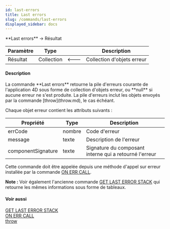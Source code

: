 ```yaml
---
id: last-errors
title: Last errors
slug: /commands/last-errors
displayed_sidebar: docs
---
```


<!--REF #_command_.Last errors.Syntax-->**Last errors**  -> Résultat<!-- END REF-->
<!--REF #_command_.Last errors.Params-->
| Paramètre | Type |  | Description |
| --- | --- | --- | --- |
| Résultat | Collection | &#x1F850; | Collection d'objets erreur |

<!-- END REF-->

#### Description 

<!--REF #_command_.Last errors.Summary-->La commande **Last errors** retourne la pile d'erreurs courante de l'application 4D sous forme de collection d'objets erreur, ou **null** si aucune erreur ne s'est produite.<!-- END REF--> La pile d'erreurs inclut les objets envoyés par la commande [throw](throw.md), le cas échéant.

Chaque objet erreur contient les attributs suivants :

| **Propriété**      | **Type** | **Description**                                        |
| ------------------ | -------- | ------------------------------------------------------ |
| errCode            | nombre   | Code d'erreur                                          |
| message            | texte    | Description de l'erreur                                |
| componentSignature | texte    | Signature du composant interne qui a retourné l'erreur |

Cette commande doit être appelée depuis une méthode d'appel sur erreur installée par la commande [ON ERR CALL](on-err-call.md).

**Note :** Voir également l'ancienne commande [GET LAST ERROR STACK](get-last-error-stack.md) qui retourne les mêmes informations sous forme de tableaux. 

#### Voir aussi 

[GET LAST ERROR STACK](get-last-error-stack.md)  
[ON ERR CALL](on-err-call.md)  
[throw](throw.md)  